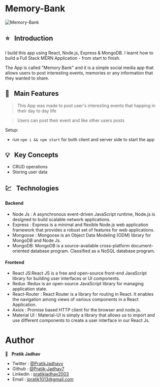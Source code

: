 ﻿# Memory-Bank
 
 ![Memory-Bank](https://user-images.githubusercontent.com/96625125/205275663-866c7c4c-5ac4-4e2d-9a3b-78a0acf6ed73.png)
 
 
## ⭐ &nbsp; Introduction
 
 I build this app using React, Node.js, Express & MongoDB.
 I learnt how to build a Full Stack MERN Application - from start to finish.
 
 The App is called "Memory Bank" and it is a simple social media app that allows users to post interesting events, memories or any information that they wanted to share.
 
 
 ## 🚩 &nbsp; Main Features


> This App was made to post user's interesting events that happing in their day to day life

>Users can post their event and like other users posts 


 
 Setup:
- run ```npm i && npm start``` for both client and server side to start the app


## 💡 &nbsp; Key Concepts

- CRUD operations
- Storing user data


## 💹 &nbsp; Technologies

#### Backend

- Node Js : A asynchronous event-driven JavaScript runtime, Node.js is designed to build scalable network  applications. 
- Express : Express is a minimal and flexible Node.js web application framework that provides a robust set of features for web applications.
- Mongoose : Mongoose is an Object Data Modeling (ODM) library for MongoDB and Node Js.
- MongoDB: MongoDB is a source-available cross-platform document-oriented database program. Classified as a NoSQL database program.

#### Frontend

- React JS:React JS  is a free and open-source front-end JavaScript library for building user interfaces or UI components.
- Redux :Redux is an open-source JavaScript library for managing application state.  
- React-Router : React Router is a  library for routing in React. It enables the navigation among views of various components in a React Application.
- Axios : Promise based HTTP client for the browser and node.js.
- Material UI : Material-UI is simply a library that allows us to import and use different components to create a user interface in our React Js.


# Author

👤 &nbsp; **Pratik Jadhav**

- Twitter :    [@PratikJadhavv](https://twitter.com/PratikJadhavv?t=csiVpqkc86q9Nvp7aLH3zA&s=09)
- Github :     [@Pratik-Jadhav7](https://github.com/Pratik-Jadhav7)
- Linkedin :   [pratikjadhav2003](https://www.linkedin.com/in/pratikjadhav2003)
- Email :      [jpratik1013@gmail.com](mailto:jpratik1013@gmail.com)
